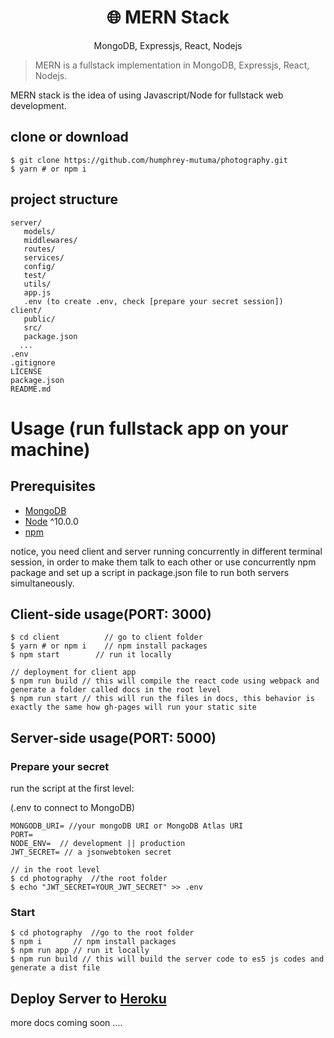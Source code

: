 <h1 align="center">
🌐 MERN Stack
</h1>
<p align="center">
MongoDB, Expressjs, React, Nodejs
</p>

> MERN is a fullstack implementation in MongoDB, Expressjs, React, Nodejs.

MERN stack is the idea of using Javascript/Node for fullstack web development.

## clone or download
```terminal
$ git clone https://github.com/humphrey-mutuma/photography.git
$ yarn # or npm i
```

## project structure
```terminal
server/
   models/
   middlewares/
   routes/
   services/
   config/
   test/
   utils/
   app.js
   .env (to create .env, check [prepare your secret session])
client/
   public/
   src/
   package.json
  ...
.env
.gitignore
LICENSE
package.json
README.md
```

# Usage (run fullstack app on your machine)

## Prerequisites
- [MongoDB](https://www.mongodb.com/atlas/database)
- [Node](https://nodejs.org/en/download/) ^10.0.0
- [npm](https://nodejs.org/en/download/package-manager/)

notice, you need client and server running concurrently in different terminal session, in order to make them talk to each other or use concurrently npm package and set up a script in package.json file to run both servers simultaneously.

## Client-side usage(PORT: 3000)
```terminal
$ cd client          // go to client folder
$ yarn # or npm i    // npm install packages
$ npm start        // run it locally

// deployment for client app
$ npm run build // this will compile the react code using webpack and generate a folder called docs in the root level
$ npm run start // this will run the files in docs, this behavior is exactly the same how gh-pages will run your static site
```

## Server-side usage(PORT: 5000)

### Prepare your secret

run the script at the first level:

(.env to connect to MongoDB)

``` .env contents
MONGODB_URI= //your mongoDB URI or MongoDB Atlas URI
PORT=
NODE_ENV=  // development || production
JWT_SECRET= // a jsonwebtoken secret 
```

```terminal
// in the root level
$ cd photography  //the root folder
$ echo "JWT_SECRET=YOUR_JWT_SECRET" >> .env
```

### Start

```terminal
$ cd photography  //go to the root folder
$ npm i       // npm install packages
$ npm run app // run it locally
$ npm run build // this will build the server code to es5 js codes and generate a dist file
```

 ## Deploy Server to [Heroku](https://dashboard.heroku.com/)

 more docs coming soon ....
